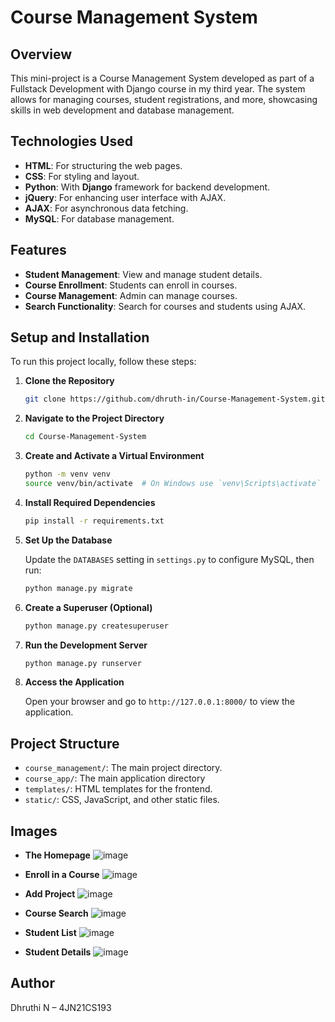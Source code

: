 # Course Management System

## Overview

This mini-project is a Course Management System developed as part of a Fullstack Development with Django course in my third year. The system allows for managing courses, student registrations, and more, showcasing skills in web development and database management.

## Technologies Used

- **HTML**: For structuring the web pages.
- **CSS**: For styling and layout.
- **Python**: With **Django** framework for backend development.
- **jQuery**: For enhancing user interface with AJAX.
- **AJAX**: For asynchronous data fetching.
- **MySQL**: For database management.

## Features

- **Student Management**: View and manage student details.
- **Course Enrollment**: Students can enroll in courses.
- **Course Management**: Admin can manage courses.
- **Search Functionality**: Search for courses and students using AJAX.

## Setup and Installation

To run this project locally, follow these steps:

1. **Clone the Repository**

    ```bash
    git clone https://github.com/dhruth-in/Course-Management-System.git
    ```

2. **Navigate to the Project Directory**

    ```bash
    cd Course-Management-System
    ```

3. **Create and Activate a Virtual Environment**

    ```bash
    python -m venv venv
    source venv/bin/activate  # On Windows use `venv\Scripts\activate`
    ```

4. **Install Required Dependencies**

    ```bash
    pip install -r requirements.txt
    ```

5. **Set Up the Database**

    Update the `DATABASES` setting in `settings.py` to configure MySQL, then run:

    ```bash
    python manage.py migrate
    ```

6. **Create a Superuser (Optional)**

    ```bash
    python manage.py createsuperuser
    ```

7. **Run the Development Server**

    ```bash
    python manage.py runserver
    ```

8. **Access the Application**

    Open your browser and go to `http://127.0.0.1:8000/` to view the application.

## Project Structure

- `course_management/`: The main project directory.
- `course_app/`: The main application directory
- `templates/`: HTML templates for the frontend.
- `static/`: CSS, JavaScript, and other static files.

## Images

- **The Homepage**
  ![image](https://github.com/user-attachments/assets/00431144-1313-4812-a5df-a54fe6f226b2)

- **Enroll in a Course**
  ![image](https://github.com/user-attachments/assets/aedb6fc7-ff9a-47be-a5d5-2d6769180464)

- **Add Project**
  ![image](https://github.com/user-attachments/assets/ba5dd60f-73b4-41d9-8698-2f1ce94c82c7)

- **Course Search**
  ![image](https://github.com/user-attachments/assets/816d3606-6c30-4426-91fc-9702268bc6de)

- **Student List**
  ![image](https://github.com/user-attachments/assets/c9bb1fe5-78c4-4e2f-9bc3-330b80f31e7a)

- **Student Details**
  ![image](https://github.com/user-attachments/assets/4f77d812-3e21-47ed-9fac-4b259a23ec2b)

## Author
Dhruthi N – 4JN21CS193
